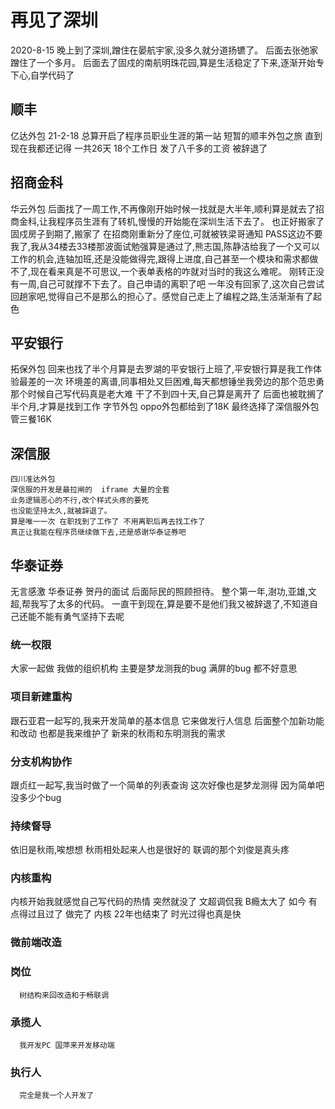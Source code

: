 # 再见了深圳
  2020-8-15 晚上到了深圳,蹭住在晏航宇家,没多久就分道扬镳了。
  后面去张弛家蹭住了一个多月。
  后面去了固戍的南航明珠花园,算是生活稳定了下来,逐渐开始专下心,自学代码了
  ## 顺丰
  亿达外包
  21-2-18 总算开启了程序员职业生涯的第一站 短暂的顺丰外包之旅
  直到现在我都还记得 一共26天 18个工作日 发了八千多的工资 被辞退了
  ## 招商金科
  华云外包
  后面找了一周工作,不再像刚开始时候一找就是大半年,顺利算是就去了招商金科,让我程序员生涯有了转机,慢慢的开始能在深圳生活下去了。
  也正好搬家了固戍房子到期了,搬家了
  在招商刚重新分了座位,可就被铁梁哥通知 PASS这边不要我了,我从34楼去33楼那波面试勉强算是通过了,熊志国,陈静洁给我了一个又可以工作的机会,连轴加班,还是没能做得完,跟得上进度,自己甚至一个模块和需求都做不了,现在看来真是不可思议,一个表单表格的咋就对当时的我这么难呢。
  刚转正没有一周,自己可就撑不下去了。自己申请的离职了吧
  一年没有回家了,这次自己尝试回趟家吧,觉得自己不是那么的担心了。感觉自己走上了编程之路,生活渐渐有了起色

  ## 平安银行
  拓保外包
    回来也找了半个月算是去罗湖的平安银行上班了,平安银行算是我工作体验最差的一次
    环境差的离谱,同事相处又巨困难,每天都想锤坐我旁边的那个范忠勇
    那个时候自己写代码真是老大难
    干了不到四十天,自己算是离开了
    后面也被耽搁了半个月,才算是找到工作
    字节外包 oppo外包都给到了18K 
    最终选择了深信服外包 管三餐16K 
  ##  深信服
    四川准达外包
    深信服的开发是最拉闸的  iframe 大量的全套
    业务逻辑恶心的不行,改个样式头疼的要死
    也没能坚持太久,就被辞退了。
    算是唯一一次 在职找到了工作了 不用离职后再去找工作了
    真正让我能在程序员继续做下去,还是感谢华泰证券吧
   ## 华泰证券
   无言感激 华泰证券 贺丹的面试  后面际民的照顾担待。
   整个第一年,澍功,亚雄,文超,帮我写了太多的代码。
   一直干到现在,算是要不是他们我又被辞退了,不知道自己还能不能有勇气坚持下去呢

  ### 统一权限
   大家一起做 我做的组织机构
   主要是梦龙测我的bug  满屏的bug 都不好意思
  ### 项目新建重构
   跟石亚君一起写的,我来开发简单的基本信息 它来做发行人信息
   后面整个加新功能和改动 也都是我来维护了
   新来的秋雨和东明测我的需求
  ### 分支机构协作
   跟贞红一起写,我当时做了一个简单的列表查询
   这次好像也是梦龙测得 因为简单吧 没多少个bug
  ### 持续督导
   依旧是秋雨,唉想想 秋雨相处起来人也是很好的
   联调的那个刘俊是真头疼
  ### 内核重构
   内核开始我就感觉自己写代码的热情 突然就没了
   文超调侃我 B瘾太大了 如今
   有点得过且过了
   做完了 内核 22年也结束了
   时光过得也真是快
  ### 微前端改造
  ### 岗位
      树结构来回改造和于畅联调
  ### 承揽人
      我开发PC 国萍来开发移动端
  ### 执行人
      完全是我一个人开发了 




